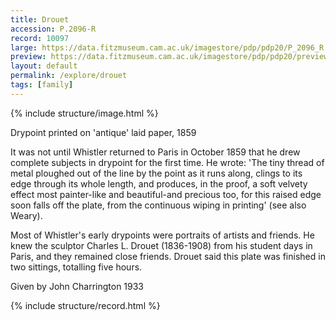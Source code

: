 ```yaml
---
title: Drouet
accession: P.2096-R
record: 10097
large: https://data.fitzmuseum.cam.ac.uk/imagestore/pdp/pdp20/P_2096_R.jpg
preview: https://data.fitzmuseum.cam.ac.uk/imagestore/pdp/pdp20/preview_P_2096_R.jpg
layout: default
permalink: /explore/drouet
tags: [family]
---
```

{% include structure/image.html %}

Drypoint printed on 'antique' laid paper, 1859

It was not until Whistler returned to Paris in October 1859 that he drew complete subjects in drypoint for the first time. He wrote: 'The tiny thread of metal ploughed out of the line by the point as it runs along, clings to its edge through its whole length, and produces, in the proof, a soft velvety effect most painter-like and beautiful-and precious too, for this raised edge soon falls off the plate, from the continuous wiping in printing' (see also Weary).

Most of Whistler's early drypoints were portraits of artists and friends. He knew the sculptor Charles L. Drouet (1836-1908) from his student days in Paris, and they remained close friends. Drouet said this plate was finished in two sittings, totalling five hours.

Given by John Charrington 1933

{% include structure/record.html %}
